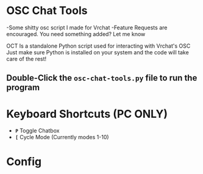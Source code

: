 # OSC Chat Tools 
-Some shitty osc script I made for Vrchat
-Feature Requests are encouraged. You need something added? Let me know

OCT Is a standalone Python script used for interacting with Vrchat's OSC
Just make sure Python is installed on your system and the code will take care of the rest!

## Double-Click the `osc-chat-tools.py` file to run the program

# Keyboard Shortcuts (PC ONLY)
- **`P`** Toggle Chatbox
- **`[`** Cycle Mode (Currently modes 1-10)

# Config 
